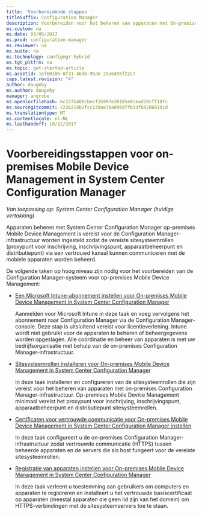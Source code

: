 ```yaml
---
title: 'Voorbereidende stappen '
titleSuffix: Configuration Manager
description: Voorbereiden voor het beheren van apparaten met On-premises Mobile Device Management in System Center Configuration Manager.
ms.custom: na
ms.date: 03/05/2017
ms.prod: configuration-manager
ms.reviewer: na
ms.suite: na
ms.technology: configmgr-hybrid
ms.tgt_pltfrm: na
ms.topic: get-started-article
ms.assetid: 1ef60106-8f31-46d6-95a6-25a6495f22c7
caps.latest.revision: "4"
author: dougeby
ms.author: dougeby
manager: angrobe
ms.openlocfilehash: 6c2275480cbecf35997e38185e0cead28cff10fc
ms.sourcegitcommit: c236214b2fcc13dae7bad96d7fb33f692868191d
ms.translationtype: MT
ms.contentlocale: nl-NL
ms.lasthandoff: 10/12/2017
---
```

# <a name="preparation-steps-for-on-premises-mobile-device-management-in-system-center-configuration-manager"></a>Voorbereidingsstappen voor on-premises Mobile Device Management in System Center Configuration Manager

*Van toepassing op: System Center Configuration Manager (huidige vertakking)*

Apparaten beheren met System Center Configuration Manager op\-premises Mobile Device Management is vereist voor de Configuration Manager-infrastructuur worden ingesteld zodat de vereiste sitesysteemrollen (proxypunt voor inschrijving, inschrijvingspunt, apparaatbeheerpunt en distributiepunt) via een vertrouwd kanaal kunnen communiceren met de mobiele apparaten worden beheerd.  

 De volgende taken op hoog niveau zijn nodig voor het voorbereiden van de Configuration Manager-systeem voor op\-premises Mobile Device Management:  

-   [Een Microsoft Intune-abonnement instellen voor On-premises Mobile Device Management in System Center Configuration Manager](../../mdm/get-started/set-up-intune-subscription-on-premises-mdm.md)  

     Aanmelden voor Microsoft Intune in deze taak en voeg vervolgens het abonnement naar Configuration Manager via de Configuration Manager-console. Deze stap is uitsluitend vereist voor licentieverlening. Intune wordt niet gebruikt voor de apparaten te beheren of beheergegevens worden opgeslagen. Alle coördinatie en beheer van apparaten is met uw bedrijfsorganisatie met behulp van de on-premises Configuration Manager-infrastructuur.  

-   [Sitesysteemrollen installeren voor On-premises Mobile Device Management in System Center Configuration Manager](../../mdm/get-started/install-site-system-roles-for-on-premises-mdm.md)  

     In deze taak installeren en configureren van de sitesysteemrollen die zijn vereist voor het beheren van apparaten met on-premises Configuration Manager-infrastructuur. Op\-premises Mobile Device Management minimaal vereist het proxypunt voor inschrijving, inschrijvingspunt, apparaatbeheerpunt en distributiepunt sitesysteemrollen.  

-   [Certificaten voor vertrouwde communicatie voor On-premises Mobile Device Management in System Center Configuration Manager instellen](../../mdm/get-started/set-up-certificates-on-premises-mdm.md)  

     In deze taak configureert u de on-premises Configuration Manager-infrastructuur zodat vertrouwde communicatie (HTTPS) tussen beheerde apparaten en de servers die als host fungeert voor de vereiste sitesysteemrollen.  

-   [Registratie van apparaten instellen voor On-premises Mobile Device Management in System Center Configuration Manager](../../mdm/get-started/set-up-device-enrollment-on-premises-mdm.md)  

     In deze taak verleent u toestemming aan gebruikers om computers en apparaten te registreren en installeert u het vertrouwde basiscertificaat op apparaten (meestal apparaten die geen lid zijn van het domein) om HTTPS-verbindingen met de sitesysteemservers toe te staan.  
